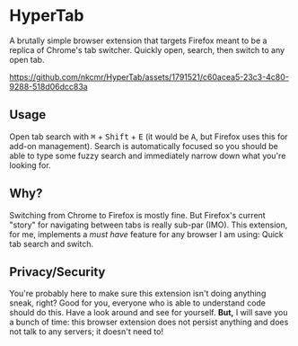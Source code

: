 # HyperTab

A brutally simple browser extension that targets Firefox meant to be a replica of Chrome's tab switcher. Quickly open, search, then switch to any open tab.

https://github.com/nkcmr/HyperTab/assets/1791521/c60acea5-23c3-4c80-9288-518d06dcc83a

## Usage

Open tab search with <kbd>⌘</kbd> + <kbd>Shift</kbd> + <kbd>E</kbd> (it would be <kbd>A</kbd>, but Firefox uses this for add-on management). Search is automatically focused so you should be able to type some fuzzy search and immediately narrow down what you're looking for.

## Why?

Switching from Chrome to Firefox is mostly fine. But Firefox's current "story" for navigating between tabs is really sub-par (IMO). This extension, for me, implements a _must have_ feature for any browser I am using: Quick tab search and switch.

## Privacy/Security

You're probably here to make sure this extension isn't doing anything sneak, right? Good for you, everyone who is able to understand code should do this. Have a look around and see for yourself. **But,** I will save you a bunch of time: this browser extension does not persist anything and does not talk to any servers; it doesn't need to!
